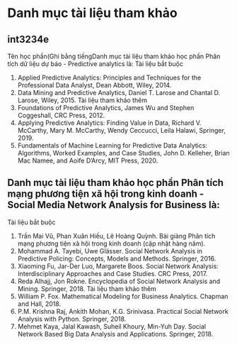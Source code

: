 # Danh mục tài liệu tham khảo
##  int3234e
Tên học phần(Ghi bằng tiếngDanh mục tài liệu tham khảo học phần Phân tích dữ liệu dự báo - Predictive analytics là:
Tài liệu bắt buộc
1. Applied Predictive Analytics: Principles and Techniques for the Professional Data Analyst, Dean Abbott, Wiley, 2014.
2. Data Mining and Predictive Analytics, Daniel T. Larose and Chantal D. Larose, Wiley, 2015.
Tài liệu tham khảo thêm
1. Foundations of Predictive Analytics, James Wu and Stephen Coggeshall, CRC Press, 2012.
2. Applying Predictive Analytics: Finding Value in Data, Richard V. McCarthy, Mary M. McCarthy, Wendy Ceccucci, Leila Halawi, Springer, 2019.
3. Fundamentals of Machine Learning for Predictive Data Analytics: Algorithms, Worked Examples, and Case Studies, John D. Kelleher, Brian Mac Namee, and Aoife D’Arcy, MIT Press, 2020.
## Danh mục tài liệu tham khảo học phần Phân tích mạng phương tiện xã hội trong kinh doanh - Social Media Network Analysis for Business là:
Tài liệu bắt buộc
1. Trần Mai Vũ, Phan Xuân Hiếu, Lê Hoàng Quỳnh. Bài giảng Phân tích mạng phương tiện xã hội trong kinh doanh (cập nhật hàng năm).
2. Mohammad A. Tayebi, Uwe Glässer. Social Network Analysis in Predictive Policing: Concepts, Models and Methods. Springer, 2016.
3. Xiaoming Fu, Jar-Der Luo, Margarete Boos. Social Network Analysis: Interdisciplinary Approaches and Case Studies. CRC Press, 2017.
4. Reda Alhajj, Jon Rokne. Encyclopedia of Social Network Analysis and Mining. Springer, 2018.
Tài liệu tham khảo thêm
1. William P. Fox. Mathematical Modeling for Business Analytics. Chapman and Hall, 2018.
2. P.M. Krishna Raj, Ankith Mohan, K.G. Srinivasa. Practical Social Network Analysis with Python. Springer, 2018.
3. Mehmet Kaya, Jalal Kawash, Suheil Khoury, Min-Yuh Day. Social Network Based Big Data Analysis and Applications. Springer, 2018.
